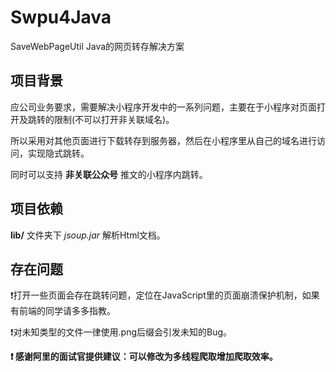 # Swpu4Java
SaveWebPageUtil Java的网页转存解决方案

## 项目背景
应公司业务要求，需要解决小程序开发中的一系列问题，主要在于小程序对页面打开及跳转的限制(不可以打开非关联域名)。

所以采用对其他页面进行下载转存到服务器，然后在小程序里从自己的域名进行访问，实现隐式跳转。

同时可以支持 **非关联公众号** 推文的小程序内跳转。

## 项目依赖
**lib/** 文件夹下 *jsoup.jar* 解析Html文档。

## 存在问题
❗️打开一些页面会存在跳转问题，定位在JavaScript里的页面崩溃保护机制，如果有前端的同学请多多指教。

❗️对未知类型的文件一律使用.png后缀会引发未知的Bug。

**❗️ 感谢阿里的面试官提供建议：可以修改为多线程爬取增加爬取效率。**
